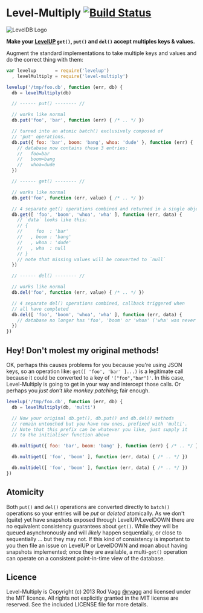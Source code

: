 # Level-Multiply [![Build Status](https://secure.travis-ci.org/rvagg/level-multiply.png)](http://travis-ci.org/rvagg/level-multiply)

![LevelDB Logo](https://twimg0-a.akamaihd.net/profile_images/3360574989/92fc472928b444980408147e5e5db2fa_bigger.png)

**Make your [LevelUP](https://github.com/rvagg/node-levelup) `get()`, `put()` and `del()` accept multiples keys & values.**

Augment the standard implementations to take multiple keys and values and do the correct thing with them:

```js
var levelup       = require('levelup')
  , levelMultiply = require('level-multiply')

levelup('/tmp/foo.db', function (err, db) {
  db = levelMultiply(db)

  // ------ put() -------- //

  // works like normal
  db.put('foo', 'bar', function (err) { /* .. */ })

  // turned into an atomic batch() exclusively composed of
  // 'put' operations.
  db.put({ foo: 'bar', boom: 'bang', whoa: 'dude' }, function (err) {
    // database now contains these 3 entries:
    //   foo=bar
    //   boom=bang
    //   whoa=dude
  })

  // ------ get() -------- //

  // works like normal
  db.get('foo', function (err, value) { /* .. */ })

  // 4 separate get() operations combined and returned in a single object
  db.get([ 'foo', 'boom', 'whoa', 'wha' ], function (err, data) {
    // `data` looks like this:
    // {
    //     foo  : 'bar'
    //   , boom : 'bang'
    //   , whoa : 'dude'
    //   , wha  : null
    // }
    // note that missing values will be converted to `null`
  })

  // ------ del() -------- //

  // works like normal
  db.del('foo', function (err, value) { /* .. */ })

  // 4 separate del() operations combined, callback triggered when
  // all have completed
  db.del([ 'foo', 'boom', 'whoa', 'wha' ], function (err, data) {
    // database no longer has 'foo', 'boom' or 'whoa' ('wha' was never there)
  })
})
```

## Hey! Don't molest my original methods!

OK, perhaps this causes problems for you because you're using JSON keys, so an operation like: `get([ 'foo', 'bar' ]...)` is a legitimate call because it could be converted to a key of `'["foo","bar"]'`. In this case, Level-Multiply is going to get in your way and intercept those calls. Or perhaps you *just don't like monkey patching*; fair enough.

```js
levelup('/tmp/foo.db', function (err, db) {
  db = levelMultiply(db, 'multi')

  // Now your original db.get(), db.put() and db.del() methods
  // remain untouched but you have new ones, prefixed with 'multi'.
  // Note that this prefix can be whatever you like, just supply it
  // to the initialiser function above

  db.multiput({ foo: 'bar', boom: 'bang' }, function (err) { /* .. */ })

  db.multiget([ 'foo', 'boom' ], function (err, data) { /* .. */ })

  db.multidel([ 'foo', 'boom' ], function (err, data) { /* .. */ })
})
```

## Atomicity

Both `put()` and `del()` operations are converted directly to `batch()` operations so your entries will be *put* or *deleted* atomically. As we don't (quite) yet have snapshots exposed through LevelUP/LevelDOWN there are no equivalent consistency guarantees about `get()`. While they will be queued asynchronously and will *likely* happen sequentially, or close to sequentially ... but they may not. If this kind of consistency is important to you then file an issue on LevelUP or LevelDOWN and moan about having snapshots implemented; once they are available, a multi-`get()` operation can operate on a consistent point-in-time view of the database.

## Licence

Level-Multiply is Copyright (c) 2013 Rod Vagg [@rvagg](https://twitter.com/rvagg) and licensed under the MIT licence. All rights not explicitly granted in the MIT license are reserved. See the included LICENSE file for more details.